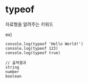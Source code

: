 # typeof
자료형을 알려주는 키워드

ex) 
```JS
console.log(typeof 'Hello World!')
console.log(typeof 123)
console.log(typeof true)

// 출력결과
string
number
boolean
```
